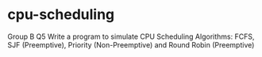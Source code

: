 # cpu-scheduling
Group B Q5
Write a program to simulate CPU Scheduling Algorithms: FCFS, SJF (Preemptive), Priority 
(Non-Preemptive) and Round Robin (Preemptive)
